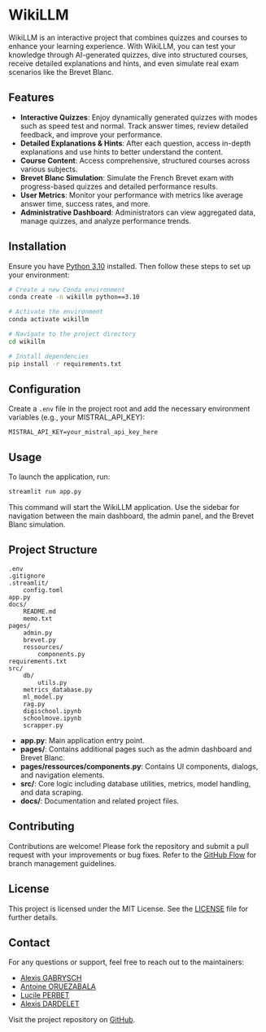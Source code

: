 # WikiLLM

WikiLLM is an interactive project that combines quizzes and courses to enhance your learning experience. With WikiLLM, you can test your knowledge through AI-generated quizzes, dive into structured courses, receive detailed explanations and hints, and even simulate real exam scenarios like the Brevet Blanc.

## Features

- **Interactive Quizzes**: Enjoy dynamically generated quizzes with modes such as speed test and normal. Track answer times, review detailed feedback, and improve your performance.
- **Detailed Explanations & Hints**: After each question, access in-depth explanations and use hints to better understand the content.
- **Course Content**: Access comprehensive, structured courses across various subjects.
- **Brevet Blanc Simulation**: Simulate the French Brevet exam with progress-based quizzes and detailed performance results.
- **User Metrics**: Monitor your performance with metrics like average answer time, success rates, and more.
- **Administrative Dashboard**: Administrators can view aggregated data, manage quizzes, and analyze performance trends.

## Installation

Ensure you have [Python 3.10](https://www.python.org/downloads/release/python-310/) installed. Then follow these steps to set up your environment:

```bash
# Create a new Conda environment
conda create -n wikillm python==3.10

# Activate the environment
conda activate wikillm

# Navigate to the project directory
cd wikillm

# Install dependencies
pip install -r requirements.txt
```

## Configuration

 Create a `.env` file in the project root and add the necessary environment variables (e.g., your MISTRAL_API_KEY):

   ```
   MISTRAL_API_KEY=your_mistral_api_key_here
   ```



## Usage

To launch the application, run:

```bash
streamlit run app.py
```

This command will start the WikiLLM application. Use the sidebar for navigation between the main dashboard, the admin panel, and the Brevet Blanc simulation.

## Project Structure

```
.env
.gitignore
.streamlit/
    config.toml
app.py
docs/
    README.md
    memo.txt
pages/
    admin.py
    brevet.py
    ressources/
        components.py
requirements.txt
src/
    db/
        utils.py
    metrics_database.py
    ml_model.py
    rag.py
    digischool.ipynb
    schoolmove.ipynb
    scrapper.py
```

- **app.py**: Main application entry point.
- **pages/**: Contains additional pages such as the admin dashboard and Brevet Blanc.
- **pages/ressources/components.py**: Contains UI components, dialogs, and navigation elements.
- **src/**: Core logic including database utilities, metrics, model handling, and data scraping.
- **docs/**: Documentation and related project files.

## Contributing

Contributions are welcome! Please fork the repository and submit a pull request with your improvements or bug fixes. Refer to the [GitHub Flow](https://guides.github.com/introduction/flow/) for branch management guidelines.

## License

This project is licensed under the MIT License. See the [LICENSE](LICENSE) file for further details.

## Contact

For any questions or support, feel free to reach out to the maintainers:

- [Alexis GABRYSCH](https://github.com/AlexisGabrysch)
- [Antoine ORUEZABALA](https://github.com/AntoineORUEZABALA)
- [Lucile PERBET](https://github.com/lucilecpp)
- [Alexis DARDELET](https://github.com/AlexisDardelet)

Visit the project repository on [GitHub](https://github.com/AlexisGabrysch/wikillm).